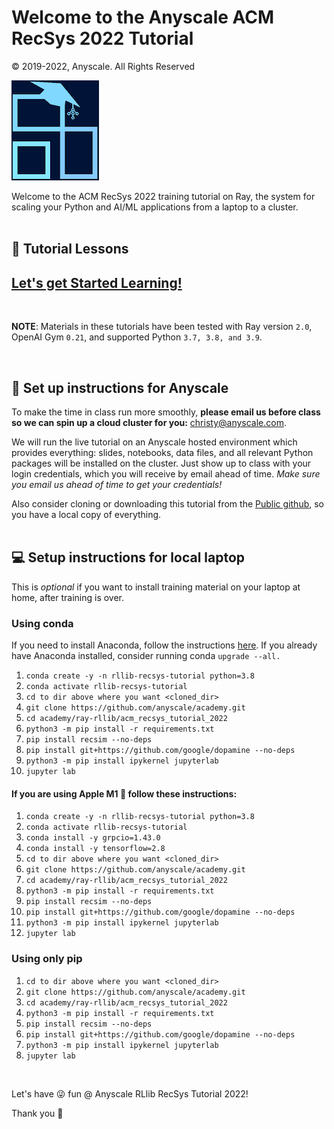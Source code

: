 # Welcome to the Anyscale ACM RecSys 2022 Tutorial 

© 2019-2022, Anyscale. All Rights Reserved

![Anyscale Academy](../../images/AnyscaleAcademyLogo.png)

Welcome to the ACM RecSys 2022 training tutorial on Ray, the system for scaling your 
Python and AI/ML applications from a laptop to a cluster.
<br>
<br>

## 📖 Tutorial Lessons

## [Let's get Started Learning!](00_anyscale_acm_recsys_tutorial_table_of_contents.ipynb)

<br>

**NOTE**: Materials in these tutorials have been tested with 
Ray version `2.0`, OpenAI Gym `0.21`, and supported Python `3.7, 3.8, and 3.9`.

<br>

## 👩 Set up instructions for Anyscale 

To make the time in class run more smoothly, <b>please email us before class so we can spin up a cloud cluster for you:</b>  christy@anyscale.com. <br>

We will run the live tutorial on an Anyscale hosted environment which provides everything: slides, notebooks, data files, and all relevant Python packages will be installed on the cluster.  Just show up to class with your login credentials, which you will receive by email ahead of time.  <i>Make sure you email us ahead of time to get your credentials!</i>  <br>

Also consider cloning or downloading this tutorial from the [Public github](https://github.com/anyscale/academy), 
so you have a local copy of everything.
<br>
<br>

## 💻 Setup instructions for local laptop
This is *optional* if you want to install training material on your laptop at home,
after training is over.


### Using conda
If you need to install Anaconda, follow the instructions [here](https://www.anaconda.com/products/distribution).
If you already have Anaconda installed, consider running conda `upgrade --all.`

1. `conda create -y -n rllib-recsys-tutorial python=3.8`
2. `conda activate rllib-recsys-tutorial`
3. `cd to dir above where you want <cloned_dir>`
4. `git clone https://github.com/anyscale/academy.git`
5. `cd academy/ray-rllib/acm_recsys_tutorial_2022`
6. `python3 -m pip install -r requirements.txt`
7. `pip install recsim --no-deps`
8. `pip install git+https://github.com/google/dopamine --no-deps`
9. `python3 -m pip install ipykernel jupyterlab`
10. `jupyter lab`


#### If you are using Apple M1 🍎 follow these instructions:

1. `conda create -y -n rllib-recsys-tutorial python=3.8`
2. `conda activate rllib-recsys-tutorial`
3. `conda install -y grpcio=1.43.0`
4. `conda install -y tensorflow=2.8`
5. `cd to dir above where you want <cloned_dir>`
6. `git clone https://github.com/anyscale/academy.git`
7. `cd academy/ray-rllib/acm_recsys_tutorial_2022`
8. `python3 -m pip install -r requirements.txt`
9. `pip install recsim --no-deps`
10. `pip install git+https://github.com/google/dopamine --no-deps`
11. `python3 -m pip install ipykernel jupyterlab`
12. `jupyter lab`


### Using only pip
1. `cd to dir above where you want <cloned_dir>`
2. `git clone https://github.com/anyscale/academy.git`
3. `cd academy/ray-rllib/acm_recsys_tutorial_2022`
4. `python3 -m pip install -r requirements.txt`
5. `pip install recsim --no-deps`
6. `pip install git+https://github.com/google/dopamine --no-deps`
7. `python3 -m pip install ipykernel jupyterlab`
8. `jupyter lab`

<br>

Let's have 😜 fun @ Anyscale RLlib RecSys Tutorial 2022!

Thank you 🙏

